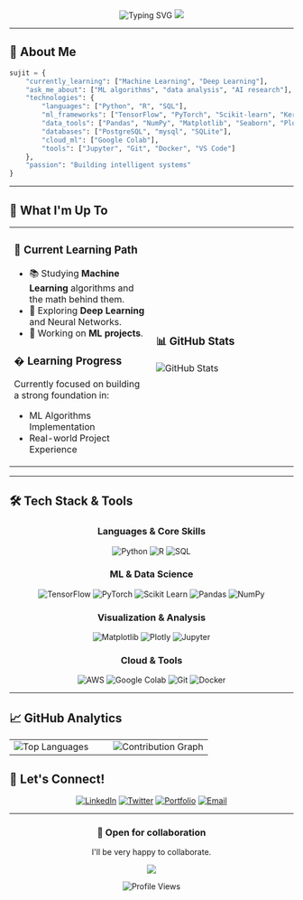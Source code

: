 <div align="center">
  
<!-- Animated Header -->
<img src="https://readme-typing-svg.herokuapp.com?font=Fira+Code&size=32&duration=2800&pause=2000&color=87CEEB&center=true&vCenter=true&width=940&lines=Hey+there!+I'm+Sujit+%F0%9F%91%8B;Always+learning%2C+always+building+%F0%9F%92%A1;Welcome+to+my+digital+playground!+%F0%9F%8C%9F" alt="Typing SVG" />

<!-- Wave Animation -->
<img src="https://capsule-render.vercel.app/api?type=waving&color=gradient&customColorList=30&height=170&section=header&text=&fontSize=42&fontColor=fff&animation=twinkling"/>

</div>

---

## 🎯 About Me

```python
sujit = {
    "currently_learning": ["Machine Learning", "Deep Learning"],
    "ask_me_about": ["ML algorithms", "data analysis", "AI research"],
    "technologies": {
        "languages": ["Python", "R", "SQL"],
        "ml_frameworks": ["TensorFlow", "PyTorch", "Scikit-learn", "Keras"],
        "data_tools": ["Pandas", "NumPy", "Matplotlib", "Seaborn", "Plotly"],
        "databases": ["PostgreSQL", "mysql", "SQLite"],
        "cloud_ml": ["Google Colab"],
        "tools": ["Jupyter", "Git", "Docker", "VS Code"]
    },
    "passion": "Building intelligent systems"
}
```

---

## 🚀 What I'm Up To

<table>
<tr>
<td width="50%">

### 🤖 Current Learning Path
- 📚 Studying **Machine Learning** algorithms and the math behind them.
- 🧠 Exploring **Deep Learning** and Neural Networks.
- 🔬 Working on **ML projects**.


### � Learning Progress
Currently focused on building a strong foundation in:
- ML Algorithms Implementation
- Real-world Project Experience

</td>
<td width="50%">

### 📊 GitHub Stats
<img src="https://github-readme-stats.vercel.app/api?username=SujitChintala&show_icons=true&theme=tokyonight&hide_border=true&count_private=true" alt="GitHub Stats" />

</td>
</tr>
</table>

---

## 🛠️ Tech Stack & Tools

<div align="center">

### Languages & Core Skills
![Python](https://img.shields.io/badge/-Python-3776AB?style=for-the-badge&logo=python&logoColor=white)
![R](https://img.shields.io/badge/-R-276DC3?style=for-the-badge&logo=r&logoColor=white)
![SQL](https://img.shields.io/badge/-SQL-4479A1?style=for-the-badge&logo=mysql&logoColor=white)

### ML & Data Science
![TensorFlow](https://img.shields.io/badge/-TensorFlow-FF6F00?style=for-the-badge&logo=tensorflow&logoColor=white)
![PyTorch](https://img.shields.io/badge/-PyTorch-EE4C2C?style=for-the-badge&logo=pytorch&logoColor=white)
![Scikit Learn](https://img.shields.io/badge/-Scikit_Learn-F7931E?style=for-the-badge&logo=scikit-learn&logoColor=white)
![Pandas](https://img.shields.io/badge/-Pandas-150458?style=for-the-badge&logo=pandas&logoColor=white)
![NumPy](https://img.shields.io/badge/-NumPy-013243?style=for-the-badge&logo=numpy&logoColor=white)

### Visualization & Analysis
![Matplotlib](https://img.shields.io/badge/-Matplotlib-11557c?style=for-the-badge&logo=python&logoColor=white)
![Plotly](https://img.shields.io/badge/-Plotly-3F4F75?style=for-the-badge&logo=plotly&logoColor=white)
![Jupyter](https://img.shields.io/badge/-Jupyter-F37626?style=for-the-badge&logo=jupyter&logoColor=white)

### Cloud & Tools
![AWS](https://img.shields.io/badge/-AWS-232F3E?style=for-the-badge&logo=amazon-aws&logoColor=white)
![Google Colab](https://img.shields.io/badge/-Google_Colab-F9AB00?style=for-the-badge&logo=google-colab&logoColor=white)
![Git](https://img.shields.io/badge/-Git-F05032?style=for-the-badge&logo=git&logoColor=white)
![Docker](https://img.shields.io/badge/-Docker-2496ED?style=for-the-badge&logo=docker&logoColor=white)

</div>

---

## 📈 GitHub Analytics

<div align="center">
<table>
<tr>
<td width="50%">
<img src="https://github-readme-stats.vercel.app/api/top-langs/?username=SujitChintala&layout=compact&theme=tokyonight&hide_border=true&langs_count=8" alt="Top Languages" />
</td>
<td width="50%">
<img src="https://github-readme-activity-graph.vercel.app/graph?username=SujitChintala&theme=tokyo-night&hide_border=true&area=true" alt="Contribution Graph" />
</td>
</tr>
</table>
</div>

## 🤝 Let's Connect!

<div align="center">

[![LinkedIn](https://img.shields.io/badge/-LinkedIn-0A66C2?style=for-the-badge&logo=linkedin&logoColor=white)](https://linkedin.com/in/sujitchintala)
[![Twitter](https://img.shields.io/badge/-Twitter-1DA1F2?style=for-the-badge&logo=twitter&logoColor=white)](https://twitter.com/sujitchintala)
[![Portfolio](https://img.shields.io/badge/-Portfolio-FF7139?style=for-the-badge&logo=firefox&logoColor=white)](https://sujitchintala.dev)
[![Email](https://img.shields.io/badge/-Email-D14836?style=for-the-badge&logo=gmail&logoColor=white)](mailto:hello@sujitchintala.dev)

</div>

---

<div align="center">

### 💼 Open for collaboration
I'll be very happy to collaborate.

<img src="https://capsule-render.vercel.app/api?type=waving&color=gradient&customColorList=30&height=120&section=footer&animation=fadeIn"/>

![Profile Views](https://komarev.com/ghpvc/?username=SujitChintala&style=for-the-badge&color=brightgreen)

</div>